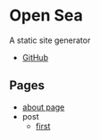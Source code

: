 # Open Sea

A static site generator

- [GitHub](https://github.com/zztkm)

## Pages

- [about page](./about.md)
- post
  - [first](./post/first.md)
